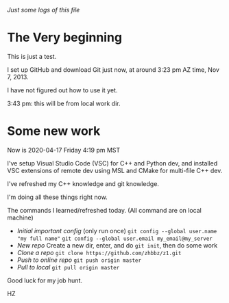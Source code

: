*Just some logs of this file*

The Very beginning
===================

This is just a test.

I set up GitHub and download Git just now, at around 3:23 pm AZ time, Nov 7, 2013.

I have not figured out how to use it yet.

3:43 pm: this will be from local work dir.

Some new work
====================

Now is 2020-04-17 Friday 4:19 pm MST

I've setup Visual Studio Code (VSC) for C++ and Python dev, and installed VSC extensions of remote dev using MSL and CMake for multi-file C++ dev.

I've refreshed my C++ knowledge and git knowledge.

I'm doing all these things right now.

The commands I learned/refreshed today. (All command are on local machine)
- *Initial important config* (only run once)
    `git config --global user.name "my full name"`
    `git config --global user.email my_email@my_server`
- *New repo* Create a new dir, enter, and do `git init`, then do some work
- *Clone a repo* `git clone https://github.com/zhbbz/z1.git`
- *Push to online repo* `git push origin master`
- *Pull to local* `git pull origin master`

Good luck for my job hunt.

HZ

